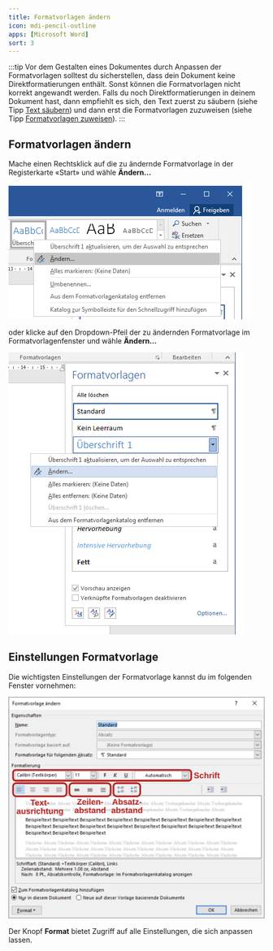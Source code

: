 ```yaml
---
title: Formatvorlagen ändern
icon: mdi-pencil-outline
apps: [Microsoft Word]
sort: 3
---
```




:::tip
Vor dem Gestalten eines Dokumentes durch Anpassen der Formatvorlagen solltest du sicherstellen, dass dein Dokument keine Direktformatierungen enthält. Sonst können die Formatvorlagen nicht korrekt angewandt werden.
Falls du noch Direktformatierungen in deinem Dokument hast, dann empfiehlt es sich, den Text zuerst zu säubern (siehe Tipp [Text säubern](../../word-2/text-saeubern/)) und dann erst die Formatvorlagen zuzuweisen (siehe Tipp [Formatvorlagen zuweisen](../formatvorlagen-zuweisen/)).
:::

## Formatvorlagen ändern

Mache einen Rechtsklick auf die zu ändernde Formatvorlage in der Registerkarte «Start» und wähle __Ändern…__

![Ändern der Formatvorlage über Registerkarte «Start»](./formatvorlage-aendern-register.png)

oder klicke auf den Dropdown-Pfeil der zu ändernden Formatvorlage im Formatvorlagenfenster und wähle __Ändern…__

![Ändern der Formatvorlage über das Formatvorlagenfenster](./formatvorlage-aendern-fenster.png)

## Einstellungen Formatvorlage

Die wichtigsten Einstellungen der Formatvorlage kannst du im folgenden Fenster vornehmen:

![Anpassen der Formatvorlage Standard](./formatvorlage-aendern.svg)

Der Knopf __Format__ bietet Zugriff auf alle Einstellungen, die sich anpassen lassen.
